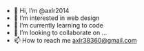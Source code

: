 - 👋 Hi, I’m @axlr2014
- 👀 I’m interested in web design
- 🌱 I’m currently learning to code
- 💞️ I’m looking to collaborate on ...
- 📫 How to reach me axlr38360@gmail.com

<!---
axlr2014/axlr2014 is a ✨ special ✨ repository because its `README.md` (this file) appears on your GitHub profile.
You can click the Preview link to take a look at your changes.
--->
